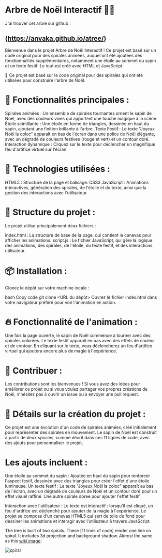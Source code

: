 Arbre de Noël Interactif 🎄✨
===============

J'ai trouver cet arbre sur github :

## (https://anvaka.github.io/atree/)


Bienvenue dans le projet Arbre de Noël Interactif ! Ce projet est basé sur un code original pour des spirales animées, auquel ont été ajoutées des fonctionnalités supplémentaires, notamment une étoile au sommet du sapin et un texte festif. Le tout est créé avec HTML et JavaScript.

🚀 Ce projet est basé sur le code original pour des spirales qui ont été utilisées pour construire l'arbre de Noël.

# 🎁 Fonctionnalités principales :
Spirales animées : Un ensemble de spirales tournantes ornent le sapin de Noël, avec des couleurs vives qui apportent une touche magique à la scène.
Étoile scintillante : Une étoile en forme de triangles, dessinée en haut du sapin, ajoutant une finition brillante à l'arbre.
Texte Festif : Le texte "Joyeux Noël la coloc" apparaît en bas de l'écran dans une police de Noël élégante, avec un dégradé de couleurs festives (rouge et vert) et un contour doré.
Interaction dynamique : Cliquez sur le texte pour déclencher un magnifique feu d'artifice virtuel sur l'écran.

# 🎨 Technologies utilisées :
HTML5 : Structure de la page et balisage.
CSS3
JavaScript : Animations interactives, génération des spirales, de l'étoile et du texte, ainsi que la gestion des interactions avec l'utilisateur.

# 🔧 Structure du projet :
Le projet utilise principalement deux fichiers :

index.html : La structure de base de la page, qui contient le canevas pour afficher les animations.
script.js : Le fichier JavaScript, qui gère la logique des animations, des spirales, de l'étoile, du texte festif, et des interactions utilisateur.

# 📦 Installation :
Clonez le dépôt sur votre machine locale :

bash
Copy code
git clone <URL du dépôt>
Ouvrez le fichier index.html dans votre navigateur préféré pour voir l'animation en action.

# 🔥 Fonctionnalité de l'animation :
Une fois la page ouverte, le sapin de Noël commence à tourner avec des spirales colorées.
Le texte festif apparaît en bas avec des effets de couleur et de contour.
En cliquant sur le texte, vous déclencherez un feu d'artifice virtuel qui ajoutera encore plus de magie à l'expérience.

# 🌟 Contribuer :
Les contributions sont les bienvenues ! Si vous avez des idées pour améliorer ce projet ou si vous voulez partager vos propres créations de Noël, n'hésitez pas à ouvrir un issue ou à envoyer une pull request.


# 📜 Détails sur la création du projet :
Ce projet est une évolution d'un code de spirales animées, créé initialement pour représenter des spirales en mouvement. Le sapin de Noël est construit à partir de deux spirales, comme décrit dans ces 11 lignes de code, avec des ajouts pour personnaliser le projet.

# Les ajouts incluent :

Une étoile au sommet du sapin : Ajoutée en haut du sapin pour renforcer l'aspect festif, dessinée avec des triangles pour créer l'effet d'une étoile lumineuse.
Un texte festif : Le texte "Joyeux Noël la coloc" apparaît au bas de l'écran, avec un dégradé de couleurs de Noël et un contour doré pour un effet visuel raffiné.
Une autre spirale doree pour ajouter l'effet festif

Interaction avec l'utilisateur : Le texte est interactif : lorsqu'il est cliqué, un feu d'artifice est déclenché pour ajouter de la magie à l'expérience.
Le projet se compose d'un canevas HTML5 qui sert de toile de fond pour dessiner les animations et interagir avec l'utilisateur à travers JavaScript.


The tree is built of two spirals. These [11 lines of code] render one line on spiral. It includes 3d projection and background shadow. _Almost_ the same as this [wiki image](http://en.wikipedia.org/wiki/File:ComplexSinInATimeAxe.gif):

![spiral](http://upload.wikimedia.org/wikipedia/commons/a/a5/ComplexSinInATimeAxe.gif)

